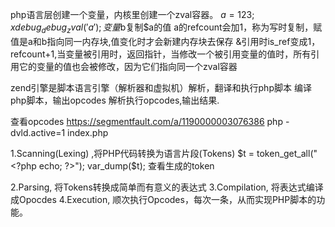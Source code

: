 php语言层创建一个变量，内核里创建一个zval容器。
$a=123;
xdebug_debug_zval('a');
变量$b复制$a的值 a的refcount会加1，称为写时复制，赋值是a和b指向同一内存块,值变化时才会新建内存块去保存
&引用时is_ref变成1，refcount+1,当变量被引用时，返回指针，当修改一个被引用变量的值时，所有引用它的变量的值也会被修改，因为它们指向同一个zval容器
 
 
zend引擎是脚本语言引擎（解析器和虚拟机）解析，翻译和执行php脚本
编译php脚本，输出opcodes
解析执行opcodes,输出结果.
 
查看opcodes https://segmentfault.com/a/1190000003076386
php -dvld.active=1 index.php 
 
1.Scanning(Lexing) ,将PHP代码转换为语言片段(Tokens)
    $t = token_get_all("<?php echo; ?>");
    var_dump($t); 查看生成的token
 
2.Parsing, 将Tokens转换成简单而有意义的表达式
3.Compilation, 将表达式编译成Opocdes
4.Execution, 顺次执行Opcodes，每次一条，从而实现PHP脚本的功能。
